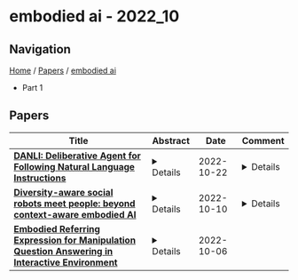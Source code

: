 # embodied ai - 2022_10

## Navigation

[Home](https://lixin97.github.io/arXivRadar) / [Papers](https://lixin97.github.io/arXivRadar/papers) / [embodied ai](https://lixin97.github.io/arXivRadar/papers/embodied_ai)

- Part 1

## Papers

| **Title** | **Abstract** | **Date** | **Comment** |
| --- | --- | --- | --- |
| **[DANLI: Deliberative Agent for Following Natural Language Instructions](http://arxiv.org/abs/2210.12485v1)** | <details>Recent years have seen an increasing amount of work on embodied AI agents that can perform tasks by following human language instructions. However, most of these agents are reactive, meaning that they simply learn and imitate behaviors encountered in the training data. These reactive agents are insufficient for long-horizon complex tasks. To address this limitation, we propose a neuro-symbolic deliberative agent that, while following language instructions, proactively applies reasoning and planning based on its neural and symbolic representations acquired from past experience (e.g., natural language and egocentric vision). We show that our deliberative agent achieves greater than 70% improvement over reactive baselines on the challenging TEACh benchmark. Moreover, the underlying reasoning and planning processes, together with our modular framework, offer impressive transparency and explainability to the behaviors of the agent. This enables an in-depth understanding of the agent's capabilities, which shed light on challenges and opportunities for future embodied agents for instruction following. The code is available at https://github.com/sled-group/DANLI.</details> | 2022-10-22 | <details>Accepted in EMNLP 2022</details> |
| **[Diversity-aware social robots meet people: beyond context-aware embodied AI](http://arxiv.org/abs/2207.05372v2)** | <details>The article introduces the concept of "diversity-aware" robotics and discusses the need to develop computational models to embed robots with diversity-awareness: that is, robots capable of adapting and re-configuring their behavior to recognize, respect, and value the uniqueness of the person they interact with to promote inclusion regardless of their age, race, gender, cognitive or physical capabilities, etc. Finally, the article discusses possible technical solutions based on Ontologies and Bayesian Networks, starting from previous experience with culturally competent robots.</details> | 2022-10-10 | <details>The article has been presented during the Roundtable "AI in holistic care and healing practices: the caring encounter beyond COVID-19", Anthropology, AI and the Future of Human Society, 6-10 June 2022, Royal Anthropological Institute</details> |
| **[Embodied Referring Expression for Manipulation Question Answering in Interactive Environment](http://arxiv.org/abs/2210.02709v1)** | <details>Embodied agents are expected to perform more complicated tasks in an interactive environment, with the progress of Embodied AI in recent years. Existing embodied tasks including Embodied Referring Expression (ERE) and other QA-form tasks mainly focuses on interaction in term of linguistic instruction. Therefore, enabling the agent to manipulate objects in the environment for exploration actively has become a challenging problem for the community. To solve this problem, We introduce a new embodied task: Remote Embodied Manipulation Question Answering (REMQA) to combine ERE with manipulation tasks. In the REMQA task, the agent needs to navigate to a remote position and perform manipulation with the target object to answer the question. We build a benchmark dataset for the REMQA task in the AI2-THOR simulator. To this end, a framework with 3D semantic reconstruction and modular network paradigms is proposed. The evaluation of the proposed framework on the REMQA dataset is presented to validate its effectiveness.</details> | 2022-10-06 |  |
